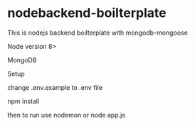 # nodebackend-boilterplate
This is nodejs backend boilterplate with mongodb-mongoose

Node version 8>

MongoDB 

Setup

change .env.example to .env file

npm install

then to run use
nodemon or node app.js